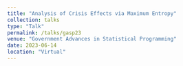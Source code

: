 ```yaml
---
title: "Analysis of Crisis Effects via Maximum Entropy"
collection: talks
type: "Talk"
permalink: /talks/gasp23
venue: "Government Advances in Statistical Programming"
date: 2023-06-14
location: "Virtual"
---
```

